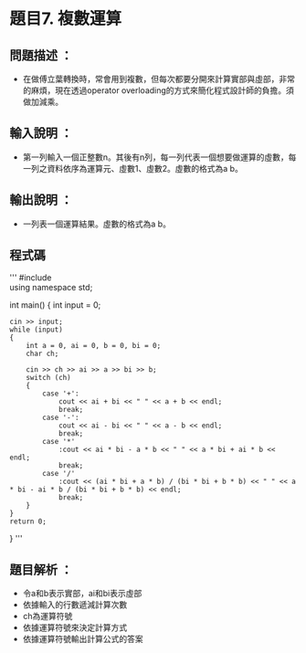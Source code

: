 # 題目7. 複數運算

## 問題描述 ：

* 在做傅立葉轉換時，常會用到複數，但每次都要分開來計算實部與虛部，非常的麻煩，現在透過operator overloading的方式來簡化程式設計師的負擔。須做加減乘。

## 輸入說明 ：

* 第一列輸入一個正整數n。其後有n列，每一列代表一個想要做運算的虛數，每一列之資料依序為運算元、虛數1、虛數2。虛數的格式為a b。

## 輸出說明 ：

* 一列表一個運算結果。虛數的格式為a b。

## 程式碼
'''
#include<iostream>  
using namespace std;

int main()
{
    int input = 0;

    cin >> input;
    while (input)
    {
        int a = 0, ai = 0, b = 0, bi = 0;
        char ch;

        cin >> ch >> ai >> a >> bi >> b;
        switch (ch)   
        { 
            case '+':
                cout << ai + bi << " " << a + b << endl; 
                break;
            case '-':
                cout << ai - bi << " " << a - b << endl; 
                break;
            case '*'
                :cout << ai * bi - a * b << " " << a * bi + ai * b << endl; 
                break;
            case '/'
                :cout << (ai * bi + a * b) / (bi * bi + b * b) << " " << a * bi - ai * b / (bi * bi + b * b) << endl;
                break;
        }
    }
    return 0;
}
'''

## 題目解析 ：

*  令a和b表示實部，ai和bi表示虛部
*  依據輸入的行數遞減計算次數
*  ch為運算符號 
*  依據運算符號來決定計算方式 
*  依據運算符號輸出計算公式的答案 
